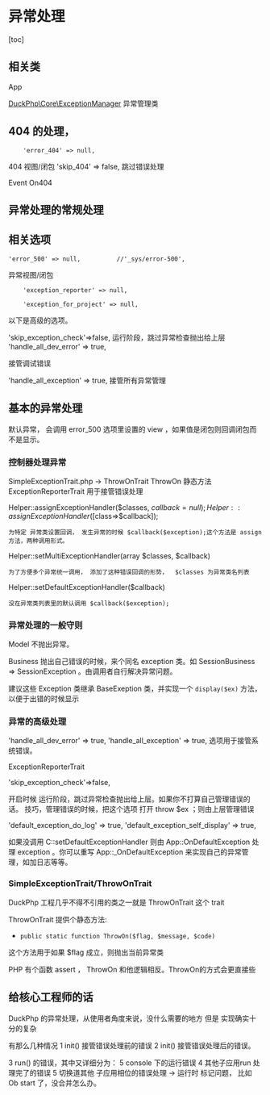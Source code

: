 # 异常处理
[toc]
## 相关类
App

[DuckPhp\Core\ExceptionManager](ref/Core-ExceptionManager.md) 异常管理类

## 404 的处理，

        'error_404' => null,
404 视图/闭包
        'skip_404' => false,
跳过错误处理

Event On404

## 异常处理的常规处理




## 相关选项


    'error_500' => null,          //'_sys/error-500',
异常视图/闭包


        'exception_reporter' => null,
        
        'exception_for_project' => null,
以下是高级的选项。

'skip_exception_check'=>false,
    运行阶段，跳过异常检查抛出给上层
'handle_all_dev_error' => true,

接管调试错误

'handle_all_exception' => true,
    接管所有异常管理

## 基本的异常处理

默认异常， 会调用 error_500 选项里设置的 view ，如果值是闭包则回调闭包而不是显示。


### 控制器处理异常

SimpleExceptionTrait.php -> ThrowOnTrait
ThrowOn 静态方法
ExceptionReporterTrait
用于接管错误处理


Helper::assignExceptionHandler($classes, $callback = null);
Helper::assignExceptionHandler([$class=>$callback]);

    为特定 异常类设置回调， 发生异常的时候 $callback($exception);这个方法是 assign 方法，两种调用形式。

Helper::setMultiExceptionHandler(array $classes, $callback)

    为了方便多个异常统一调用， 添加了这种错误回调的形势，  $classes 为异常类名列表
Helper::setDefaultExceptionHandler($callback)

    没在异常类列表里的默认调用 $callback($exception);

### 异常处理的一般守则

Model 不抛出异常。

Business 抛出自己错误的时候，来个同名 exception 类。如 SessionBusiness => SessionException 。由调用者自行解决异常问题。

建议这些 Exception 类继承  BaseExeption 类，并实现一个 `display($ex)` 方法，以便于出错的时候显示

### 异常的高级处理

'handle_all_dev_error' => true,
'handle_all_exception' => true, 选项用于接管系统错误。

ExceptionReporterTrait

'skip_exception_check'=>false, 

开启时候 运行阶段，跳过异常检查抛出给上层。如果你不打算自己管理错误的话。 技巧，管理错误的时候，把这个选项 打开 throw $ex ；则由上层管理错误
    
'default_exception_do_log' => true,
'default_exception_self_display' => true,

如果没调用 C::setDefaultExceptionHandler  则由 App::OnDefaultException 处理 exception 。你可以重写 App::\_OnDefaultException 来实现自己的异常管理，如加日志等等。

### SimpleExceptionTrait/ThrowOnTrait

DuckPhp 工程几乎不得不引用的类之一就是 ThrowOnTrait 这个 trait



ThrowOnTrait 提供个静态方法:

* `public static function ThrowOn($flag, $message, $code)`

这个方法用于如果 $flag 成立，则抛出当前异常类

PHP 有个函数 assert ， ThrowOn 和他逻辑相反。ThrowOn的方式会更直接些


## 给核心工程师的话
DuckPhp 的异常处理，从使用者角度来说，没什么需要的地方
但是 实现确实十分的复杂

有那么几种情况
1 init() 接管错误处理前的错误
2 init() 接管错误处理后的错误。

3 run() 的错误，其中又详细分为：
5 console 下的运行错误
4 其他子应用run 处理完了的错误
5 切换道其他 子应用相位的错误处理 -> 运行时 标记问题， 比如 Ob start 了，没合并怎么办。
